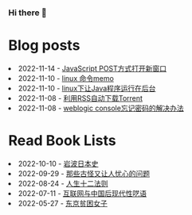 ### Hi there 👋

<!--
**deletefromuser/deletefromuser** is a ✨ _special_ ✨ repository because its `README.md` (this file) appears on your GitHub profile.

Here are some ideas to get you started:

- 🔭 I’m currently working on ...
- 🌱 I’m currently learning ...
- 👯 I’m looking to collaborate on ...
- 🤔 I’m looking for help with ...
- 💬 Ask me about ...
- 📫 How to reach me: ...
- 😄 Pronouns: ...
- ⚡ Fun fact: ...
-->

# Blog posts
<!-- BLOG-POST-LIST:START -->
<li>2022-11-14 - <a href="https://deletefromuser.github.io/web/2022111402/" rel="nofollow">JavaScript POST方式打开新窗口</a></li><li>2022-11-10 - <a href="https://deletefromuser.github.io/bash/2022111001/" rel="nofollow">linux 命令memo</a></li><li>2022-11-10 - <a href="https://deletefromuser.github.io/java/2022111002/" rel="nofollow">linux下让Java程序运行在后台</a></li><li>2022-11-08 - <a href="https://deletefromuser.github.io/problem/2022110901/" rel="nofollow">利用RSS自动下载Torrent</a></li><li>2022-11-08 - <a href="https://deletefromuser.github.io/problem/2022110801/" rel="nofollow">weblogic console忘记密码的解决办法</a></li>
<!-- BLOG-POST-LIST:END -->

# Read Book Lists
<!-- READ-BOOK-LIST:START -->
<li>2022-10-10 - <a href="https://deletefromuser.github.io/read/2022101001/" rel="nofollow">岩波日本史</a></li><li>2022-09-29 - <a href="https://deletefromuser.github.io/read/2022092901/" rel="nofollow">那些古怪又让人忧心的问题</a></li><li>2022-08-24 - <a href="https://deletefromuser.github.io/read/2022082401/" rel="nofollow">人生十二法则</a></li><li>2022-07-11 - <a href="https://deletefromuser.github.io/read/2022071101/" rel="nofollow">互联网与中国后现代性呓语</a></li><li>2022-05-27 - <a href="https://deletefromuser.github.io/read/2022052701/" rel="nofollow">东京贫困女子</a></li>
<!-- READ-BOOK-LIST:END -->
